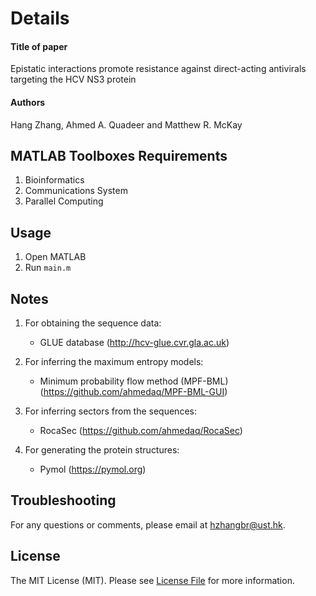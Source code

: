 # Details
#### Title of paper
Epistatic interactions promote resistance against direct-acting antivirals targeting the HCV NS3 protein
#### Authors
Hang Zhang, Ahmed A. Quadeer and Matthew R. McKay
## MATLAB Toolboxes Requirements
1. Bioinformatics
2. Communications System
3. Parallel Computing  

## Usage
1. Open MATLAB
2. Run ```main.m```

## Notes    
1. For obtaining the sequence data:
   * GLUE database (http://hcv-glue.cvr.gla.ac.uk)
  
2. For inferring the maximum entropy models:
   * Minimum probability flow method (MPF-BML) (https://github.com/ahmedaq/MPF-BML-GUI)
   
3. For inferring sectors from the sequences:
   * RocaSec (https://github.com/ahmedaq/RocaSec) 

4. For generating the protein structures:
   * Pymol (https://pymol.org)
 

## Troubleshooting
For any questions or comments, please email at hzhangbr@ust.hk. 

## License

The MIT License (MIT). Please see [License File](LICENSE) for more information.
